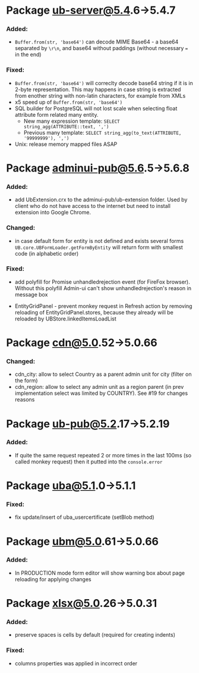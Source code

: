 #  Package ub-server@5.4.6->5.4.7
### Added:
 - `Buffer.from(str, 'base64')` can decode MIME Base64 - a base64 separated by `\r\n`,
 and base64 without paddings (without necessary `=` in the end)
### Fixed:
 - `Buffer.from(str, 'base64')` will correclty decode base64 string if it is in 2-byte representation.
  This may happens in case string is extracted from enother string with non-latin characters,
  for example from XMLs
 - x5 speed up of `Buffer.from(str, 'base64')`
 - SQL builder for PostgreSQL will not lost scale when selecting float attribute form related many entity.
    - New many expression template: `SELECT string_agg(ATTRIBUTE::text, ',')`
    - Previous many template: `SELECT string_agg(to_text(ATTRIBUTE, '99999999'), ',')`
 - Unix: release memory mapped files ASAP

#  Package adminui-pub@5.6.5->5.6.8
### Added:
 - add UbExtension.crx to the adminui-pub/ub-extension folder.
 Used by client who do not have access to the internet but need to install extension into Google Chrome.
### Changed:
 - in case default form for entity is not defined and exists several forms
 `UB.core.UBFormLoader.getFormByEntity` will return form with smallest code (in alphabetic order)
### Fixed:
 - add polyfill for Promise unhandledrejection event (for FireFox browser).
 Without this polyfill Admin-ui can't show unhandledrejection's reason in message box
   
 - EntityGridPanel - prevent monkey request in Refresh action by removing reloading of
   EntityGridPanel.stores, because they already will be reloaded by UBStore.linkedItemsLoadList 

#  Package cdn@5.0.52->5.0.66
### Changed:
 - cdn_city: allow to select Country as a parent admin unit for city (filter on the form)
 - cdn_region: allow to select any admin unit as a region parent (in prev implementation
 select was limited by COUNTRY). See #19 for changes reasons

#  Package ub-pub@5.2.17->5.2.19
### Added:
 - If quite the same request repeated 2 or more times in the last 100ms (so called monkey request) then 
 it putted into the `console.error`    

#  Package uba@5.1.0->5.1.1
### Fixed:
 - fix update/insert of uba_usercertificate (setBlob method)

#  Package ubm@5.0.61->5.0.66
### Added:
 - In PRODUCTION mode form editor will show warning box about page reloading for applying changes  

#  Package xlsx@5.0.26->5.0.31
### Added:
 - preserve spaces is cells by default (required for creating indents)
### Fixed:
 - columns properties was applied in incorrect order
